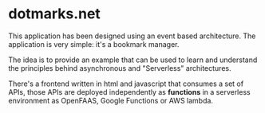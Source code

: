 # dotmarks.net

This application has been designed using an event based architecture. The application is very simple: it's a bookmark manager.

The idea is to provide an example that can be used to learn and understand the principles behind asynchronous and "Serverless" architectures.

There's a frontend written in html and javascript that consumes a set of APIs, those APIs are deployed independently as __functions__ in a serverless environment as OpenFAAS, Google Functions or AWS lambda.